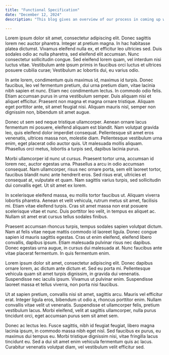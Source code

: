 ```yaml
---
title: "Functional Specification"
date: "December 12, 2024"
description: "This blog gives an overview of our process in coming up with a functional specification for our prject, and the decisions behind them orem ipsum dolor sit amet, consectetur adipiscing elit. Do"

---
```



Lorem ipsum dolor sit amet, consectetur adipiscing elit. Donec sagittis lorem nec auctor pharetra. Integer at pretium magna. In hac habitasse platea dictumst. Vivamus eleifend nulla ex, et efficitur leo ultricies sed. Duis sodales odio ac nulla pharetra, sed eleifend elit accumsan. Nunc consectetur sollicitudin congue. Sed eleifend lorem quam, vel interdum nisi luctus vitae. Vestibulum ante ipsum primis in faucibus orci luctus et ultrices posuere cubilia curae; Vestibulum ac lobortis dui, eu varius odio.

In ante lorem, condimentum quis maximus id, maximus id turpis. Donec faucibus, leo vel fermentum pretium, dui urna pretium diam, vitae lacinia nibh sapien et nunc. Etiam nec condimentum lectus. In commodo odio felis. Etiam accumsan purus in urna vestibulum semper. Duis aliquam nisi et aliquet efficitur. Praesent non magna et magna ornare tristique. Aliquam eget porttitor ante, sit amet feugiat nisi. Aliquam mauris nisl, semper non dignissim non, bibendum sit amet augue.

Donec ut sem sed neque tristique ullamcorper. Aenean ornare lacus fermentum mi posuere, eleifend aliquam est blandit. Nam volutpat gravida leo, quis eleifend dolor imperdiet consequat. Pellentesque sit amet eros venenatis, ultrices massa non, molestie diam. Pellentesque vestibulum urna enim, eget placerat odio auctor quis. Ut malesuada mollis aliquam. Phasellus orci metus, lobortis a turpis sed, dapibus lacinia purus.

Morbi ullamcorper id nunc ut cursus. Praesent tortor urna, accumsan id lorem nec, auctor egestas urna. Phasellus a arcu in odio accumsan consequat. Nam ullamcorper, risus nec ornare porta, sem elit laoreet tortor, faucibus blandit nunc ante hendrerit eros. Sed risus erat, ultricies et consequat at, vulputate et quam. Nam sagittis varius turpis, sed sollicitudin dui convallis eget. Ut sit amet ex lorem.

In scelerisque eleifend massa, eu mollis tortor faucibus ut. Aliquam viverra lobortis pharetra. Aenean et velit vehicula, rutrum metus sit amet, facilisis mi. Etiam vitae eleifend turpis. Cras sit amet massa non erat posuere scelerisque vitae et nunc. Duis porttitor leo velit, in tempus ex aliquet ac. Nullam sit amet erat cursus tellus sodales finibus.

Praesent accumsan rhoncus turpis, tempus sodales sapien volutpat dictum. Nam at felis vitae neque mattis commodo id laoreet ligula. Donec congue sapien id mauris sagittis egestas. Cras ut enim eleifend, eleifend libero convallis, dapibus ipsum. Etiam malesuada pulvinar risus nec dapibus. Donec egestas urna augue, in cursus dui malesuada at. Nunc faucibus ante vitae placerat fermentum. In quis fermentum enim.

Lorem ipsum dolor sit amet, consectetur adipiscing elit. Donec dapibus ornare lorem, ac dictum ante dictum et. Sed eu porta mi. Pellentesque vehicula quam sit amet turpis dignissim, in gravida dui venenatis. Suspendisse nec iaculis ipsum. Vivamus ut pulvinar enim. Suspendisse laoreet massa et tellus viverra, non porta nisi faucibus.

Ut at sapien pretium, convallis nisi sit amet, sagittis arcu. Mauris vel efficitur erat. Integer ligula eros, bibendum ut odio a, rhoncus porttitor enim. Nullam convallis vitae velit ut venenatis. Suspendisse et ullamcorper felis, pretium vestibulum lacus. Morbi eleifend, velit at sagittis ullamcorper, nulla purus tincidunt orci, eget accumsan purus sem sit amet sem.

Donec ac lectus leo. Fusce sagittis, nibh id feugiat feugiat, libero magna lacinia ipsum, in commodo massa nibh eget nisl. Sed faucibus ex purus, eu maximus dui tempus eu. Morbi tristique dignissim nisi, vitae fringilla lacus tincidunt eu. Sed a dui sit amet enim vehicula fermentum quis ac lacus. Curabitur venenatis volutpat diam, vel vestibulum velit efficitur sed.

